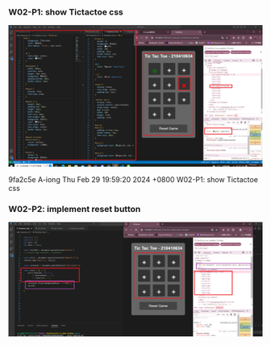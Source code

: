 ###  W02-P1: show Tictactoe css

![](w02-p1.png)

9fa2c5e A-iong  Thu Feb 29 19:59:20 2024 +0800  W02-P1: show Tictactoe css

###  W02-P2: implement reset button

![](w02-p2.png)

